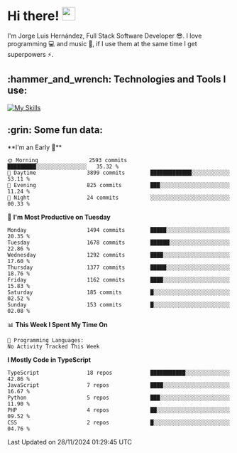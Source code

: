 <h1 align="left">
 <abc>
  <br>Hi there! <img src="https://user-images.githubusercontent.com/42378118/110234147-e3259600-7f4e-11eb-95be-0c4047144dea.gif" width="30"><br>
 </abc>
</h1>

I'm Jorge Luis Hernández, Full Stack Software Developer :sunglasses:. I love programming :computer: and music :musical_score:, if I use them at the same time I get superpowers :zap:. 


<h2 align="left">:hammer_and_wrench: Technologies and Tools I use:</h2>

[![My Skills](https://skillicons.dev/icons?i=js,ts,html,css,py,vue,react,next,nest,postgres,mysql)](https://skillicons.dev)

<h2 align="left">:grin: Some fun data:</h2>
<!--START_SECTION:waka-->
**I'm an Early 🐤** 

```text
🌞 Morning                2593 commits        █████████░░░░░░░░░░░░░░░░   35.32 % 
🌆 Daytime                3899 commits        █████████████░░░░░░░░░░░░   53.11 % 
🌃 Evening                825 commits         ███░░░░░░░░░░░░░░░░░░░░░░   11.24 % 
🌙 Night                  24 commits          ░░░░░░░░░░░░░░░░░░░░░░░░░   00.33 % 
```
📅 **I'm Most Productive on Tuesday** 

```text
Monday                   1494 commits        █████░░░░░░░░░░░░░░░░░░░░   20.35 % 
Tuesday                  1678 commits        ██████░░░░░░░░░░░░░░░░░░░   22.86 % 
Wednesday                1292 commits        ████░░░░░░░░░░░░░░░░░░░░░   17.60 % 
Thursday                 1377 commits        █████░░░░░░░░░░░░░░░░░░░░   18.76 % 
Friday                   1162 commits        ████░░░░░░░░░░░░░░░░░░░░░   15.83 % 
Saturday                 185 commits         █░░░░░░░░░░░░░░░░░░░░░░░░   02.52 % 
Sunday                   153 commits         █░░░░░░░░░░░░░░░░░░░░░░░░   02.08 % 
```


📊 **This Week I Spent My Time On** 

```text
💬 Programming Languages: 
No Activity Tracked This Week
```

**I Mostly Code in TypeScript** 

```text
TypeScript               18 repos            ███████████░░░░░░░░░░░░░░   42.86 % 
JavaScript               7 repos             ████░░░░░░░░░░░░░░░░░░░░░   16.67 % 
Python                   5 repos             ███░░░░░░░░░░░░░░░░░░░░░░   11.90 % 
PHP                      4 repos             ██░░░░░░░░░░░░░░░░░░░░░░░   09.52 % 
CSS                      2 repos             █░░░░░░░░░░░░░░░░░░░░░░░░   04.76 % 
```




 Last Updated on 28/11/2024 01:29:45 UTC
<!--END_SECTION:waka-->
